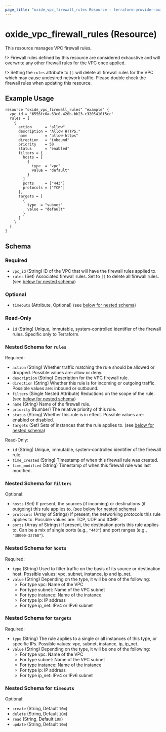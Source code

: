```yaml
---
page_title: "oxide_vpc_firewall_rules Resource - terraform-provider-oxide"
---
```


# oxide_vpc_firewall_rules (Resource)

This resource manages VPC firewall rules.

!> Firewall rules defined by this resource are considered exhaustive and will
overwrite any other firewall rules for the VPC once applied.

!> Setting the `rules` attribute to `[]` will delete all firewall rules for the
VPC which may cause undesired network traffic. Please double check the firewall
rules when updating this resource.

## Example Usage

```hcl
resource "oxide_vpc_firewall_rules" "example" {
  vpc_id = "6556fc6a-63c0-420b-bb23-c3205410f5cc"
  rules = [
    {
      action      = "allow"
      description = "Allow HTTPS."
      name        = "allow-https"
      direction   = "inbound"
      priority    = 50
      status      = "enabled"
      filters = {
        hosts = [
          {
            type  = "vpc"
            value = "default"
          }
        ]
        ports     = ["443"]
        protocols = ["TCP"]
      },
      targets = [
        {
          type  = "subnet"
          value = "default"
        }
      ]
    }
  ]
}
```

## Schema

### Required

- `vpc_id` (String) ID of the VPC that will have the firewall rules applied to.
- `rules` (Set) Associated firewall rules. Set to `[]` to delete all firewall rules. (see [below for nested schema](#nestedatt--rules))

### Optional

- `timeouts` (Attribute, Optional) (see [below for nested schema](#nestedatt--timeouts))

### Read-Only

- `id` (String) Unique, immutable, system-controlled identifier of the firewall rules. Specific only to Terraform.

<a id="nestedatt--rules"></a>

### Nested Schema for `rules`

Required:

- `action` (String) Whether traffic matching the rule should be allowed or dropped. Possible values are: allow or deny.
- `description` (String) Description for the VPC firewall rule.
- `direction` (String) Whether this rule is for incoming or outgoing traffic. Possible values are: inbound or outbound.
- `filters` (Single Nested Attribute) Reductions on the scope of the rule. (see [below for nested schema](#nestedatt--filters))
- `name` (String) Name of the firewall rule.
- `priority` (Number) The relative priority of this rule.
- `status` (String) Whether this rule is in effect. Possible values are: enabled or disabled.
- `targets` (Set) Sets of instances that the rule applies to. (see [below for nested schema](#nestedatt--targets))

Read-Only:

- `id` (String) Unique, immutable, system-controlled identifier of the firewall rule.
- `time_created` (String) Timestamp of when this firewall rule was created.
- `time_modified` (String) Timestamp of when this firewall rule was last modified.

<a id="nestedatt--filters"></a>

### Nested Schema for `filters`

Optional:

- `hosts` (Set) If present, the sources (if incoming) or destinations (if outgoing) this rule applies to. (see [below for nested schema](#nestedatt--hosts))
- `protocols` (Array of Strings) If present, the networking protocols this rule applies to. Possible values are: TCP, UDP and ICMP.
- `ports` (Array of Strings) If present, the destination ports this rule applies to. Can be a mix of single ports (e.g., `"443"`) and port ranges (e.g., `"30000-32768"`).

<a id="nestedatt--hosts"></a>

### Nested Schema for `hosts`

Required:

- `type` (String) Used to filter traffic on the basis of its source or destination host. Possible values: vpc, subnet, instance, ip and ip_net.
- `value` (String) Depending on the type, it will be one of the following:
	- For type vpc: Name of the VPC
	- For type subnet: Name of the VPC subnet
	- For type instance: Name of the instance
	- For type ip: IP address
	- For type ip_net: IPv4 or IPv6 subnet

<a id="nestedatt--targets"></a>

### Nested Schema for `targets`

Required:

- `type` (String) The rule applies to a single or all instances of this type, or specific IPs. Possible values: vpc, subnet, instance, ip, ip_net.
- `value` (String) Depending on the type, it will be one of the following:
	- For type vpc: Name of the VPC
	- For type subnet: Name of the VPC subnet
	- For type instance: Name of the instance
	- For type ip: IP address
	- For type ip_net: IPv4 or IPv6 subnet

### Nested Schema for `timeouts`

Optional:

- `create` (String, Default `10m`)
- `delete` (String, Default `10m`)
- `read` (String, Default `10m`)
- `update` (String, Default `10m`)
